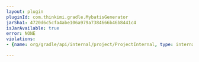 ```yaml
---
layout: plugin
pluginId: com.thinkimi.gradle.MybatisGenerator
jarSha1: 4720d6c5cfa4abe106a979a7384666b46b8441c4
isJarAvailable: true
error: NONE
violations:
- {name: org/gradle/api/internal/project/ProjectInternal, type: internal-api-usage}

---
```

